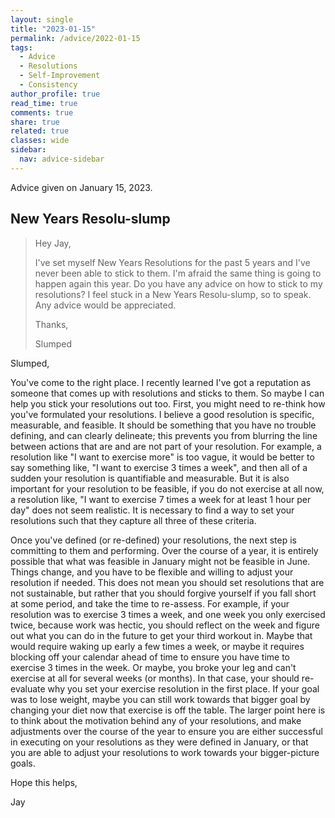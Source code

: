 ```yaml
---
layout: single
title: "2023-01-15"
permalink: /advice/2022-01-15
tags:
  - Advice
  - Resolutions
  - Self-Improvement
  - Consistency
author_profile: true
read_time: true
comments: true
share: true
related: true
classes: wide
sidebar:
  nav: advice-sidebar
---
```


Advice given on January 15, 2023.

## New Years Resolu-slump

> Hey Jay,
>
> I've set myself New Years Resolutions for the past 5 years and I've never
> been able to stick to them. I'm afraid the same thing is going to happen
> again this year. Do you have any advice on how to stick to my resolutions?
> I feel stuck in a New Years Resolu-slump, so to speak. Any advice would be
> appreciated.
>
> Thanks,
>
> Slumped

Slumped,

You've come to the right place. I recently learned I've got a reputation as
someone that comes up with resolutions and sticks to them. So maybe I can
help you stick your resolutions out too. First, you might need to re-think
how you've formulated your resolutions. I believe a good resolution is
specific, measurable, and feasible. It should be something that you have no
trouble defining, and can clearly delineate; this prevents you from blurring
the line between actions that are and are not part of your resolution. For
example, a resolution like "I want to exercise more" is too vague, it would
be better to say something like, "I want to exercise 3 times a week", and
then all of a sudden your resolution is quantifiable and measurable. But it is
also important for your resolution to be feasible, if you do not exercise at
all now, a resolution like, "I want to exercise 7 times a week for at least
1 hour per day" does not seem realistic. It is necessary to find a way to set
your resolutions such that they capture all three of these criteria.

Once you've defined (or re-defined) your resolutions, the next step is
committing to them and performing. Over the course of a year, it is entirely
possible that what was feasible in January might not be feasible in June.
Things change, and you have to be flexible and willing to adjust your
resolution if needed. This does not mean you should set resolutions that are
not sustainable, but rather that you should forgive yourself if you fall
short at some period, and take the time to re-assess. For example, if your
resolution was to exercise 3 times a week, and one week you only exercised
twice, because work was hectic, you should reflect on the week and figure out
what you can do in the future to get your third workout in. Maybe that would
require waking up early a few times a week, or maybe it requires blocking off
your calendar ahead of time to ensure you have time to exercise 3 times in the
week. Or maybe, you broke your leg and can't exercise at all for several weeks
(or months). In that case, your should re-evaluate why you set your exercise
resolution in the first place. If your goal was to lose weight, maybe you can
still work towards that bigger goal by changing your diet now that exercise
is off the table. The larger point here is to think about the motivation
behind any of your resolutions, and make adjustments over the course of the
year to ensure you are either successful in executing on your resolutions as
they were defined in January, or that you are able to adjust your resolutions
to work towards your bigger-picture goals.

Hope this helps,

Jay

